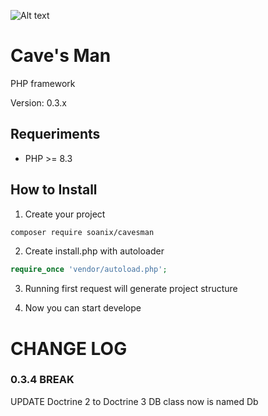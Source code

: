 ![Alt text](https://raw.githubusercontent.com/soanix/cavesman/master/cavesman.jpg "Title")

# Cave's Man

PHP framework

Version: 0.3.x


## Requeriments

- PHP >= 8.3

## How to Install

1. Create your project

```bash
composer require soanix/cavesman
```

2. Create install.php with autoloader

```php
require_once 'vendor/autoload.php';
```

3. Running first request will generate project structure

4. Now you can start develope

# CHANGE LOG

### 0.3.4 BREAK

UPDATE Doctrine 2 to Doctrine 3
DB class now is named Db


